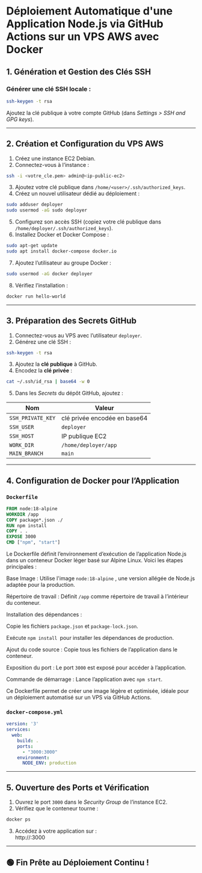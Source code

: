 
# Déploiement Automatique d'une Application Node.js via GitHub Actions sur un VPS AWS avec Docker

## 1. Génération et Gestion des Clés SSH

### Générer une clé SSH locale :
```bash
ssh-keygen -t rsa
```

Ajoutez la clé publique à votre compte GitHub (dans *Settings > SSH and GPG keys*).

---

## 2. Création et Configuration du VPS AWS

1. Créez une instance EC2 Debian.
2. Connectez-vous à l’instance :
```bash
ssh -i <votre_cle.pem> admin@<ip-public-ec2>
```
3. Ajoutez votre clé publique dans `/home/<user>/.ssh/authorized_keys`.
4. Créez un nouvel utilisateur dédié au déploiement :
```bash
sudo adduser deployer
sudo usermod -aG sudo deployer
```
5. Configurez son accès SSH (copiez votre clé publique dans `/home/deployer/.ssh/authorized_keys`).
6. Installez Docker et Docker Compose :
```bash
sudo apt-get update
sudo apt install docker-compose docker.io
```
7. Ajoutez l’utilisateur au groupe Docker :
```bash
sudo usermod -aG docker deployer
```
8. Vérifiez l’installation :
```bash
docker run hello-world
```

---

## 3. Préparation des Secrets GitHub

1. Connectez-vous au VPS avec l’utilisateur `deployer`.
2. Générez une clé SSH :
```bash
ssh-keygen -t rsa
```
3. Ajoutez la **clé publique** à GitHub.
4. Encodez la **clé privée** :
```bash
cat ~/.ssh/id_rsa | base64 -w 0
```
5. Dans les *Secrets* du dépôt GitHub, ajoutez :

| Nom               | Valeur                       |
|------------------|------------------------------|
| `SSH_PRIVATE_KEY`| clé privée encodée en base64 |
| `SSH_USER`       | `deployer`                   |
| `SSH_HOST`       | IP publique EC2              |
| `WORK_DIR`       | `/home/deployer/app`         |
| `MAIN_BRANCH`    | `main`                       |

---

## 4. Configuration de Docker pour l’Application

### `Dockerfile`

```Dockerfile
FROM node:18-alpine
WORKDIR /app
COPY package*.json ./
RUN npm install
COPY . .
EXPOSE 3000
CMD ["npm", "start"]
```

Le Dockerfile définit l’environnement d’exécution de l’application Node.js dans un conteneur Docker léger basé sur Alpine Linux. Voici les étapes principales :

Base Image : Utilise l'image ``` node:18-alpine ``` , une version allégée de Node.js adaptée pour la production.

Répertoire de travail : Définit ``` /app ``` comme répertoire de travail à l’intérieur du conteneur.

Installation des dépendances :

Copie les fichiers ``` package.json ``` et ``` package-lock.json ```.

Exécute ``` npm install  ```pour installer les dépendances de production.

Ajout du code source : Copie tous les fichiers de l’application dans le conteneur.

Exposition du port : Le port ``` 3000 ``` est exposé pour accéder à l’application.

Commande de démarrage : Lance l’application avec ``` npm start ```.

Ce Dockerfile permet de créer une image légère et optimisée, idéale pour un déploiement automatisé sur un VPS via GitHub Actions.


### `docker-compose.yml`

```yaml
version: '3'
services:
  web:
    build: .
    ports:
      - "3000:3000"
    environment:
      NODE_ENV: production
```

---

## 5. Ouverture des Ports et Vérification

1. Ouvrez le port `3000` dans le *Security Group* de l’instance EC2.
2. Vérifiez que le conteneur tourne :
```bash
docker ps
```
3. Accédez à votre application sur :  
http://<ip-public-ec2>:3000

---

## 🟢 Fin Prête au Déploiement Continu !
